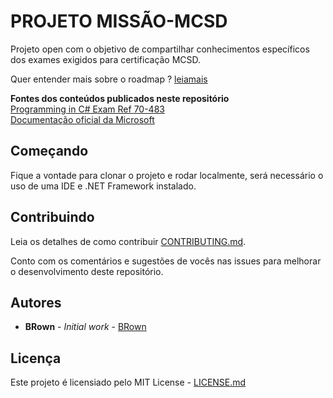 # PROJETO MISSÃO-MCSD

Projeto open com o objetivo de compartilhar conhecimentos específicos dos exames exigidos para certificação MCSD. 

Quer entender mais sobre o roadmap ? [leiamais](https://medium.com/@carloshoribeiro/passo-a-passo-miss%C3%A3o-mcsd-6a09956ef817)


**Fontes dos conteúdos publicados neste repositório**    
[Programming in C# Exam Ref 70-483](https://github.com/harryi3t/PDFs/blob/master/Exam%20Ref%2070-483%20Programming%20in%20C%23%2C%20Wouter%20de%20Kort%2C%20O%C2%B4Reilly%2C%202013.pdf)    
[Documentação oficial da Microsoft](https://docs.microsoft.com/en-us/dotnet/csharp/language-reference/)    

## Começando

Fique a vontade para clonar o projeto e rodar localmente, será necessário o uso de uma IDE e .NET Framework instalado.

## Contribuindo

Leia os detalhes de como contribuir [CONTRIBUTING.md](https://gist.github.com/PurpleBooth/b24679402957c63ec426).

Conto com os comentários e sugestões de vocês nas issues para melhorar o desenvolvimento deste repositório.

## Autores

* **BRown** - *Initial work* - [BRown](https://github.com/carloshenriqueribeiro)

## Licença

Este projeto é licensiado pelo MIT License - [LICENSE.md](LICENSE.md)
